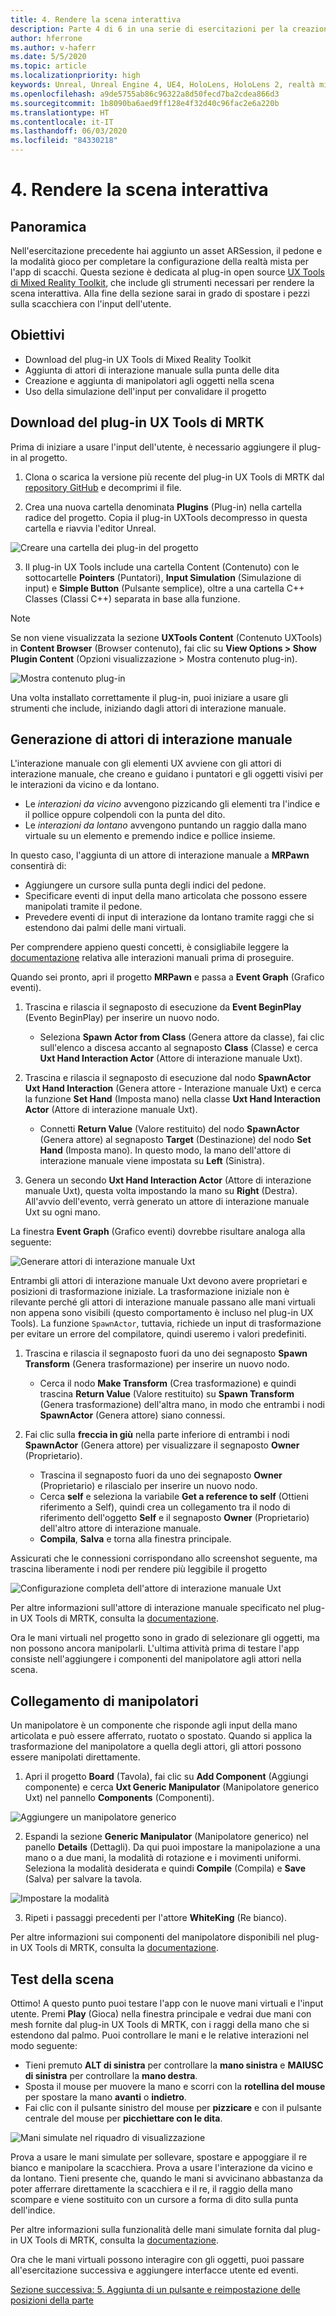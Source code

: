 ```yaml
---
title: 4. Rendere la scena interattiva
description: Parte 4 di 6 in una serie di esercitazioni per la creazione di una semplice app di scacchi con Unreal Engine 4 e il plug-in UX Tools di Mixed Reality Toolkit
author: hferrone
ms.author: v-haferr
ms.date: 5/5/2020
ms.topic: article
ms.localizationpriority: high
keywords: Unreal, Unreal Engine 4, UE4, HoloLens, HoloLens 2, realtà mista, esercitazione, guida introduttiva, mrtk, uxt, UX Tools, documentazione
ms.openlocfilehash: a9de5755ab86c96322a8d50fecd7ba2cdea866d3
ms.sourcegitcommit: 1b8090ba6aed9ff128e4f32d40c96fac2e6a220b
ms.translationtype: HT
ms.contentlocale: it-IT
ms.lasthandoff: 06/03/2020
ms.locfileid: "84330218"
---
```

# <a name="4-making-your-scene-interactive"></a>4. Rendere la scena interattiva

## <a name="overview"></a>Panoramica

Nell'esercitazione precedente hai aggiunto un asset ARSession, il pedone e la modalità gioco per completare la configurazione della realtà mista per l'app di scacchi. Questa sezione è dedicata al plug-in open source [UX Tools di Mixed Reality Toolkit](https://github.com/microsoft/MixedReality-UXTools-Unreal), che include gli strumenti necessari per rendere la scena interattiva. Alla fine della sezione sarai in grado di spostare i pezzi sulla scacchiera con l'input dell'utente. 

## <a name="objectives"></a>Obiettivi

* Download del plug-in UX Tools di Mixed Reality Toolkit 
* Aggiunta di attori di interazione manuale sulla punta delle dita
* Creazione e aggiunta di manipolatori agli oggetti nella scena
* Uso della simulazione dell'input per convalidare il progetto

## <a name="downloading-the-mrtk-ux-tools-plugin"></a>Download del plug-in UX Tools di MRTK
Prima di iniziare a usare l'input dell'utente, è necessario aggiungere il plug-in al progetto.

1.  Clona o scarica la versione più recente del plug-in UX Tools di MRTK dal [repository GitHub](https://github.com/microsoft/MixedReality-UXTools-Unreal/releases) e decomprimi il file.

2.  Crea una nuova cartella denominata **Plugins** (Plug-in) nella cartella radice del progetto. Copia il plug-in UXTools decompresso in questa cartella e riavvia l'editor Unreal. 

![Creare una cartella dei plug-in del progetto](images/unreal-uxt/4-plugins.PNG)

3.  Il plug-in UX Tools include una cartella Content (Contenuto) con le sottocartelle **Pointers** (Puntatori), **Input Simulation** (Simulazione di input) e **Simple Button** (Pulsante semplice), oltre a una cartella C++ Classes (Classi C++) separata in base alla funzione.  

> [!NOTE]
> Se non viene visualizzata la sezione **UXTools Content** (Contenuto UXTools) in **Content Browser** (Browser contenuto), fai clic su **View Options > Show Plugin Content** (Opzioni visualizzazione > Mostra contenuto plug-in). 

![Mostra contenuto plug-in](images/unreal-uxt/4-showplugincontent.PNG)

Una volta installato correttamente il plug-in, puoi iniziare a usare gli strumenti che include, iniziando dagli attori di interazione manuale.

## <a name="spawning-hand-interaction-actors"></a>Generazione di attori di interazione manuale
L'interazione manuale con gli elementi UX avviene con gli attori di interazione manuale, che creano e guidano i puntatori e gli oggetti visivi per le interazioni da vicino e da lontano.
- Le *interazioni da vicino* avvengono pizzicando gli elementi tra l'indice e il pollice oppure colpendoli con la punta del dito. 
- Le *interazioni da lontano* avvengono puntando un raggio dalla mano virtuale su un elemento e premendo indice e pollice insieme.

In questo caso, l'aggiunta di un attore di interazione manuale a **MRPawn** consentirà di:
- Aggiungere un cursore sulla punta degli indici del pedone.
- Specificare eventi di input della mano articolata che possono essere manipolati tramite il pedone.
- Prevedere eventi di input di interazione da lontano tramite raggi che si estendono dai palmi delle mani virtuali.

Per comprendere appieno questi concetti, è consigliabile leggere la [documentazione](https://github.com/microsoft/MixedReality-UXTools-Unreal/blob/public/0.8.x/Docs/HandInteraction.md) relativa alle interazioni manuali prima di proseguire. 

Quando sei pronto, apri il progetto **MRPawn** e passa a **Event Graph** (Grafico eventi). 

1. Trascina e rilascia il segnaposto di esecuzione da **Event BeginPlay** (Evento BeginPlay) per inserire un nuovo nodo. 
    * Seleziona **Spawn Actor from Class** (Genera attore da classe), fai clic sull'elenco a discesa accanto al segnaposto **Class** (Classe) e cerca **Uxt Hand Interaction Actor** (Attore di interazione manuale Uxt). 

2. Trascina e rilascia il segnaposto di esecuzione dal nodo **SpawnActor Uxt Hand Interaction** (Genera attore - Interazione manuale Uxt) e cerca la funzione **Set Hand** (Imposta mano) nella classe **Uxt Hand Interaction Actor** (Attore di interazione manuale Uxt). 
    * Connetti **Return Value** (Valore restituito) del nodo **SpawnActor** (Genera attore) al segnaposto **Target** (Destinazione) del nodo **Set Hand** (Imposta mano). In questo modo, la mano dell'attore di interazione manuale viene impostata su **Left** (Sinistra). 

3. Genera un secondo **Uxt Hand Interaction Actor** (Attore di interazione manuale Uxt), questa volta impostando la mano su **Right** (Destra). All'avvio dell'evento, verrà generato un attore di interazione manuale Uxt su ogni mano. 

La finestra **Event Graph** (Grafico eventi) dovrebbe risultare analoga alla seguente:

![Generare attori di interazione manuale Uxt](images/unreal-uxt/4-spawnactor.PNG)

Entrambi gli attori di interazione manuale Uxt devono avere proprietari e posizioni di trasformazione iniziale. La trasformazione iniziale non è rilevante perché gli attori di interazione manuale passano alle mani virtuali non appena sono visibili (questo comportamento è incluso nel plug-in UX Tools). La funzione `SpawnActor`, tuttavia, richiede un input di trasformazione per evitare un errore del compilatore, quindi useremo i valori predefiniti. 

1. Trascina e rilascia il segnaposto fuori da uno dei segnaposto **Spawn Transform** (Genera trasformazione) per inserire un nuovo nodo. 
    * Cerca il nodo **Make Transform** (Crea trasformazione) e quindi trascina **Return Value** (Valore restituito) su **Spawn Transform** (Genera trasformazione) dell'altra mano, in modo che entrambi i nodi **SpawnActor** (Genera attore) siano connessi. 

3.  Fai clic sulla **freccia in giù** nella parte inferiore di entrambi i nodi **SpawnActor** (Genera attore) per visualizzare il segnaposto **Owner** (Proprietario).    
    * Trascina il segnaposto fuori da uno dei segnaposto **Owner** (Proprietario) e rilascialo per inserire un nuovo nodo. 
    * Cerca **self** e seleziona la variabile **Get a reference to self** (Ottieni riferimento a Self), quindi crea un collegamento tra il nodo di riferimento dell'oggetto **Self** e il segnaposto **Owner** (Proprietario) dell'altro attore di interazione manuale. 
    * **Compila**, **Salva** e torna alla finestra principale. 

Assicurati che le connessioni corrispondano allo screenshot seguente, ma trascina liberamente i nodi per rendere più leggibile il progetto

![Configurazione completa dell'attore di interazione manuale Uxt](images/unreal-uxt/4-fingerptrs.PNG) 

Per altre informazioni sull'attore di interazione manuale specificato nel plug-in UX Tools di MRTK, consulta la [documentazione](https://microsoft.github.io/MixedReality-UXTools-Unreal/version/public/0.8.x/Docs/HandInteraction.html).

Ora le mani virtuali nel progetto sono in grado di selezionare gli oggetti, ma non possono ancora manipolarli. L'ultima attività prima di testare l'app consiste nell'aggiungere i componenti del manipolatore agli attori nella scena.

## <a name="attaching-manipulators"></a>Collegamento di manipolatori

Un manipolatore è un componente che risponde agli input della mano articolata e può essere afferrato, ruotato o spostato. Quando si applica la trasformazione del manipolatore a quella degli attori, gli attori possono essere manipolati direttamente. 

1. Apri il progetto **Board** (Tavola), fai clic su **Add Component** (Aggiungi componente) e cerca **Uxt Generic Manipulator** (Manipolatore generico Uxt) nel pannello **Components** (Componenti).

![Aggiungere un manipolatore generico](images/unreal-uxt/4-addmanip.PNG)

2. Espandi la sezione **Generic Manipulator** (Manipolatore generico) nel panello **Details** (Dettagli). Da qui puoi impostare la manipolazione a una mano o a due mani, la modalità di rotazione e i movimenti uniformi. Seleziona la modalità desiderata e quindi **Compile** (Compila) e **Save** (Salva) per salvare la tavola. 

![Impostare la modalità](images/unreal-uxt/4-setrotmode.PNG)

3. Ripeti i passaggi precedenti per l'attore **WhiteKing** (Re bianco).

Per altre informazioni sui componenti del manipolatore disponibili nel plug-in UX Tools di MRTK, consulta la [documentazione](https://microsoft.github.io/MixedReality-UXTools-Unreal/version/public/0.8.x/Docs/Manipulator.html).

## <a name="testing-the-scene"></a>Test della scena
Ottimo! A questo punto puoi testare l'app con le nuove mani virtuali e l'input utente. Premi **Play** (Gioca) nella finestra principale e vedrai due mani con mesh fornite dal plug-in UX Tools di MRTK, con i raggi della mano che si estendono dal palmo. Puoi controllare le mani e le relative interazioni nel modo seguente:
- Tieni premuto **ALT di sinistra** per controllare la **mano sinistra** e **MAIUSC di sinistra** per controllare la **mano destra**. 
- Sposta il mouse per muovere la mano e scorri con la **rotellina del mouse** per spostare la mano **avanti** o **indietro**. 
- Fai clic con il pulsante sinistro del mouse per **pizzicare** e con il pulsante centrale del mouse per **picchiettare con le dita**. 

![Mani simulate nel riquadro di visualizzazione](images/unreal-uxt/4-handsim.PNG)

Prova a usare le mani simulate per sollevare, spostare e appoggiare il re bianco e manipolare la scacchiera. Prova a usare l'interazione da vicino e da lontano. Tieni presente che, quando le mani si avvicinano abbastanza da poter afferrare direttamente la scacchiera e il re, il raggio della mano scompare e viene sostituito con un cursore a forma di dito sulla punta dell'indice. 

Per altre informazioni sulla funzionalità delle mani simulate fornita dal plug-in UX Tools di MRTK, consulta la [documentazione](https://microsoft.github.io/MixedReality-UXTools-Unreal/version/public/0.8.x/Docs/InputSimulation.html).

Ora che le mani virtuali possono interagire con gli oggetti, puoi passare all'esercitazione successiva e aggiungere interfacce utente ed eventi.

[Sezione successiva: 5. Aggiunta di un pulsante e reimpostazione delle posizioni della parte](unreal-uxt-ch5.md)
